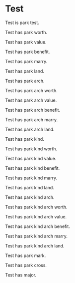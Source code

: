 # Test

Test is park test.

Test has park worth.

Test has park value.

Test has park benefit.

Test has park marry.

Test has park land.

Test has park arch.

Test has park arch worth.

Test has park arch value.

Test has park arch benefit.

Test has park arch marry.

Test has park arch land.

Test has park kind.

Test has park kind worth.

Test has park kind value.

Test has park kind benefit.

Test has park kind marry.

Test has park kind land.

Test has park kind arch.

Test has park kind arch worth.

Test has park kind arch value.

Test has park kind arch benefit.

Test has park kind arch marry.

Test has park kind arch land.

Test has park mark.

Test has park cross.

Test has major.